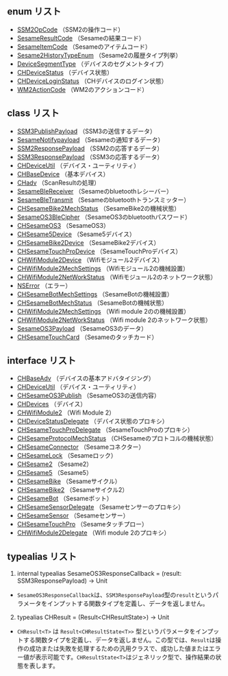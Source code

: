 ## enum リスト
- [SSM2OpCode](SSM2OpCode.md) （SSM2の操作コード）
- [SesameResultCode](SesameResultCode.md) （Sesameの結果コード）
- [SesameItemCode](SesameItemCode.md) （Sesameのアイテムコード）
- [Sesame2HistoryTypeEnum](Sesame2HistoryTypeEnum.md) （Sesame2の履歴タイプ列挙）
- [DeviceSegmentType](DeviceSegmentType.md) （デバイスのセグメントタイプ）
- [CHDeviceStatus](CHDeviceStatus.md) （デバイス状態）
- [CHDeviceLoginStatus](CHDeviceLoginStatus.md) （CHデバイスのログイン状態）
- [WM2ActionCode](WM2ActionCode.md) （WM2のアクションコード）

## class リスト
- [SSM3PublishPayload](SSM3PublishPayload.md) （SSM3の送信するデータ）
- [SesameNotifypayload](SesameNotifypayload.md) （Sesameの通知するデータ）
- [SSM2ResponsePayload](SSM2ResponsePayload.md) （SSM2の応答するデータ）
- [SSM3ResponsePayload](SSM3ResponsePayload.md) （SSM3の応答するデータ）
- [CHDeviceUtil](CHDeviceUtil.md) （デバイス・ユーティリティ）
- [CHBaseDevice](CHBaseDevice.md) （基本デバイス）
- [CHadv](CHadv.md) （ScanResultの処理）
- [SesameBleReceiver](SesameBleReceiver.md) （Sesameのbluetoothレシーバー）
- [SesameBleTransmit](SesameBleTransmit.md) （Sesameのbluetoothトランスミッター）
- [CHSesameBike2MechStatus](CHSesameBike2MechStatus.md) （SesameBike2の機械状態）
- [SesameOS3BleCipher](SesameOS3BleCipher.md) （SesameOS3のbluetoothパスワード）
- [CHSesameOS3](CHSesameOS3.md) （SesameOS3）
- [CHSesame5Device](CHSesame5Device.md) （Sesame5デバイス）
- [CHSesameBike2Device](CHSesameBike2Device.md) （SesameBike2デバイス）
- [CHSesameTouchProDevice](CHSesameTouchProDevice.md) （SesameTouchProデバイス）
- [CHWifiModule2Device](CHWifiModule2Device.md) （Wifiモジュール2デバイス）
- [CHWifiModule2MechSettings](CHWifiModule2MechSettings.md) （Wifiモジュール2の機械設置）
- [CHWifiModule2NetWorkStatus](CHWifiModule2NetWorkStatus.md) （Wifiモジュール2のネットワーク状態）
- [NSError](NSError.md) （エラー）
- [CHSesameBotMechSettings](CHSesameBotMechSettings.md) （SesameBotの機械設置）
- [CHSesameBotMechStatus](CHSesameBotMechStatus.md) （SesameBotの機械状態）
- [CHWifiModule2MechSettings](CHWifiModule2MechSettings.md) （Wifi module 2のの機械設置）
- [CHWifiModule2NetWorkStatus](CHWifiModule2NetWorkStatus.md) （Wifi module 2のネットワーク状態）
- [SesameOS3Payload](SesameOS3Payload.md) （SesameOS3のデータ）
- [CHSesameTouchCard](CHSesameTouchCard.md) （Sesameのタッチカード）

## interface リスト
- [CHBaseAdv](CHBaseAdv.md) （デバイスの基本アドバタイジング）
- [CHDeviceUtil](CHDeviceUtil.md) （デバイス・ユーティリティ）
- [CHSesameOS3Publish](CHSesameOS3Publish.md) （SesameOS3の送信内容）
- [CHDevices](CHDevices.md) （デバイス）
- [CHWifiModule2](CHWifiModule2.md) （Wifi Module 2）
- [CHDeviceStatusDelegate](CHDeviceStatusDelegate.md) （デバイス状態のプロキシ）
- [CHSesameTouchProDelegate](CHSesameTouchProDelegate.md) （SesameTouchProのプロキシ）
- [CHSesameProtocolMechStatus](CHSesameProtocolMechStatus.md) （CHSesameのプロトコルの機械状態）
- [CHSesameConnector](CHSesameConnector.md) （Sesameコネクター）
- [CHSesameLock](CHSesameLock.md) （Sesameロック）
- [CHSesame2](CHSesame2.md) （Sesame2）
- [CHSesame5](CHSesame5.md) （Sesame5）
- [CHSesameBike](CHSesameBike.md) （Sesameサイクル）
- [CHSesameBike2](CHSesameBike2.md) （Sesameサイクル2）
- [CHSesameBot](CHSesameBot.md) （Sesameボット）
- [CHSesameSensorDelegate](CHSesameSensorDelegate.md) （Sesameセンサーのプロキシ）
- [CHSesameSensor](CHSesameSensor.md) （Sesameセンサー）
- [CHSesameTouchPro](CHSesameTouchPro.md) （Sesameタッチプロー）
- [CHWifiModule2Delegate](CHWifiModule2Delegate.md) （Wifi module 2のプロキシ）





## typealias リスト
1. internal typealias SesameOS3ResponseCallback = (result: SSM3ResponsePayload) -> Unit  
 - `SesameOS3ResponseCallback`は、`SSM3ResponsePayload`型の`result`というパラメータをインプットする関数タイプを定義し、データを返しません。
2. typealias CHResult<T> = (Result<CHResultState<T>>) -> Unit
-  `CHResult<T>` は `Result<CHResultState<T>>` 型というパラメータをインプットする関数タイプを定義し、データを返しません。この型では、`Result`は操作の成功または失敗を処理するための汎用クラスで、成功した値またはエラー値が表示可能です。`CHResultState<T>`はジェネリック型で、操作結果の状態を表します。  


